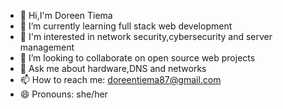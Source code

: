 
  * 👋 Hi,I'm Doreen Tiema  
  * 🌱 I’m currently learning full stack web development  
  * 👀 I'm interested in network security,cybersecurity and server management  
  * 👯 I’m looking to collaborate on open source web projects  
  * 💬 Ask me about hardware,DNS and networks  
  * 📫 How to reach me: doreentiema87@gmail.com  
  * 😄 Pronouns: she/her
 


